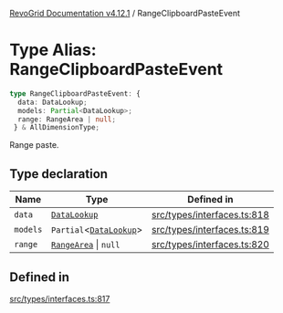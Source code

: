 [RevoGrid Documentation v4.12.1](README.md) / RangeClipboardPasteEvent

# Type Alias: RangeClipboardPasteEvent

```ts
type RangeClipboardPasteEvent: {
  data: DataLookup;
  models: Partial<DataLookup>;
  range: RangeArea | null;
 } & AllDimensionType;
```

Range paste.

## Type declaration

| Name | Type | Defined in |
| ------ | ------ | ------ |
| `data` | [`DataLookup`](TypeAlias.DataLookup.md) | [src/types/interfaces.ts:818](https://github.com/revolist/revogrid/blob/d509c0063a76a472726c991b21f1c163442771b4/src/types/interfaces.ts#L818) |
| `models` | `Partial`\<[`DataLookup`](TypeAlias.DataLookup.md)\> | [src/types/interfaces.ts:819](https://github.com/revolist/revogrid/blob/d509c0063a76a472726c991b21f1c163442771b4/src/types/interfaces.ts#L819) |
| `range` | [`RangeArea`](TypeAlias.RangeArea.md) \| `null` | [src/types/interfaces.ts:820](https://github.com/revolist/revogrid/blob/d509c0063a76a472726c991b21f1c163442771b4/src/types/interfaces.ts#L820) |

## Defined in

[src/types/interfaces.ts:817](https://github.com/revolist/revogrid/blob/d509c0063a76a472726c991b21f1c163442771b4/src/types/interfaces.ts#L817)
